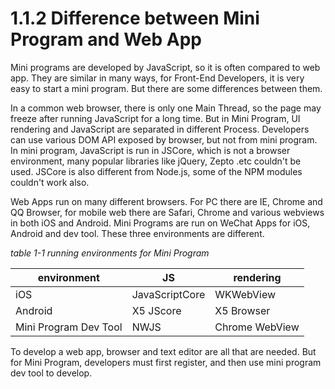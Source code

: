 # 1.1.2 Difference between Mini Program and Web App

Mini programs are developed by JavaScript, so it is often compared to web app. They are similar in many ways, for Front-End Developers, it is very easy to start a mini program. But there are some differences between them.

In a common web browser, there is only one Main Thread, so the page may freeze after running JavaScript for a long time. But in Mini Program, UI rendering and JavaScript are separated in different Process. Developers can use various DOM API exposed by browser, but not from mini program. In mini program, JavaScript is run in JSCore, which is not a browser environment, many popular libraries like jQuery, Zepto .etc couldn't be used. JSCore is also different from Node.js, some of the NPM modules couldn't work also.

Web Apps run on many different browsers. For PC there are  IE, Chrome and QQ Browser, for mobile web there are Safari, Chrome and various webviews in both iOS and Android. Mini Programs are run on WeChat Apps for iOS, Android and dev tool. These three environments are different.

*table 1-1 running environments for Mini Program*

environment|JS|rendering
--------|------|----------
iOS |JavaScriptCore | WKWebView
Android | X5 JScore | X5 Browser
Mini Program Dev Tool | NWJS | Chrome WebView



To develop a web app, browser and text editor are all that are needed. But for Mini Program, developers must first register, and then use mini program dev tool to develop.